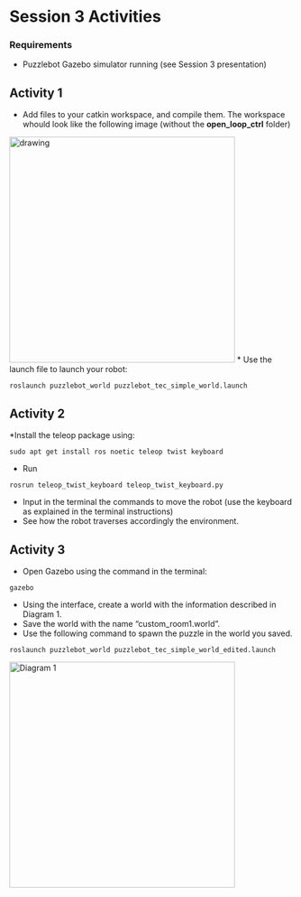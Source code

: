 # Session 3 Activities

### Requirements
* Puzzlebot Gazebo simulator running (see Session 3 presentation)


## Activity 1
* Add files to your catkin workspace, and compile them. The workspace whould look like the following image (without the **open_loop_ctrl** folder)
<img src="https://user-images.githubusercontent.com/67285979/187089591-091a9058-dcc1-4abe-80fa-c4405f29bcea.png" alt="drawing" width="400"/>
* Use the launch file to launch your robot:

```
roslaunch puzzlebot_world puzzlebot_tec_simple_world.launch
```

## Activity 2
*Install the teleop package using:
```
sudo apt get install ros noetic teleop twist keyboard
```
* Run

```
rosrun teleop_twist_keyboard teleop_twist_keyboard.py
```
* Input in the terminal the commands to move the robot (use the keyboard as explained in the terminal instructions)
* See how the robot traverses accordingly the environment.

## Activity 3

* Open Gazebo using the command in the terminal:
```
gazebo
```
* Using the interface, create a world with the information described in Diagram 1.
* Save the world with the name “custom_room1.world”.
* Use the following command to spawn the puzzle in the world you saved.
```
roslaunch puzzlebot_world puzzlebot_tec_simple_world_edited.launch
```
<img src="https://user-images.githubusercontent.com/67285979/188334571-11f75f8a-f267-4cb7-8c93-180c75d6171d.png" alt="Diagram 1" width="400"/>

